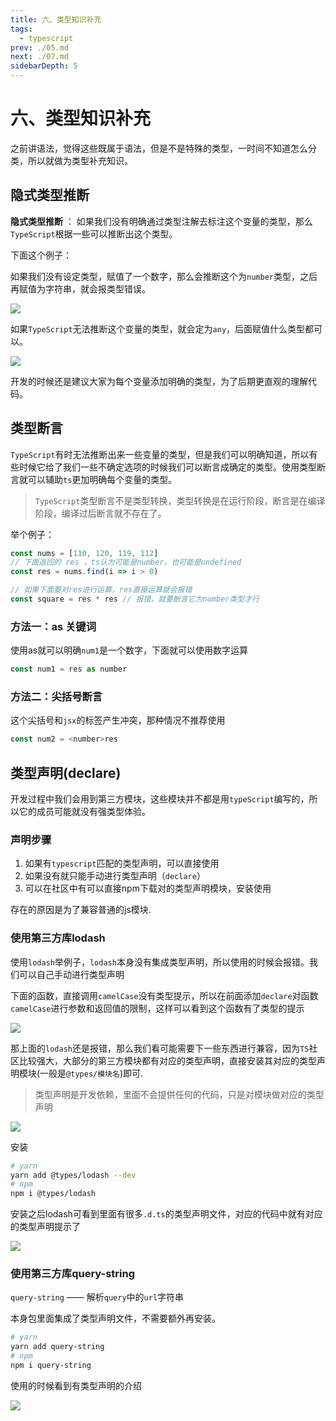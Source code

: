 ```yaml
---
title: 六、类型知识补充
tags: 
  - typescript
prev: ./05.md
next: ./07.md
sidebarDepth: 5
---
```

# 六、类型知识补充

之前讲语法，觉得这些既属于语法，但是不是特殊的类型，一时间不知道怎么分类，所以就做为类型补充知识。

## 隐式类型推断
**隐式类型推断** ： 如果我们没有明确通过类型注解去标注这个变量的类型，那么`TypeScript`根据一些可以推断出这个类型。

下面这个例子：

如果我们没有设定类型，赋值了一个数字，那么会推断这个为`number`类型，之后再赋值为字符串，就会报类型错误。

![](https://p6-juejin.byteimg.com/tos-cn-i-k3u1fbpfcp/fe5c143162de4bfbac36516149d4ae01~tplv-k3u1fbpfcp-watermark.image)

如果`TypeScript`无法推断这个变量的类型，就会定为`any`，后面赋值什么类型都可以。

![](https://p3-juejin.byteimg.com/tos-cn-i-k3u1fbpfcp/960fffe2c7b54fd0877723ecb5805609~tplv-k3u1fbpfcp-watermark.image)

开发的时候还是建议大家为每个变量添加明确的类型，为了后期更直观的理解代码。

## 类型断言
`TypeScript`有时无法推断出来一些变量的类型，但是我们可以明确知道，所以有些时候它给了我们一些不确定选项的时候我们可以断言成确定的类型。使用类型断言就可以辅助`ts`更加明确每个变量的类型。

> `TypeScript`类型断言不是类型转换，类型转换是在运行阶段，断言是在编译阶段，编译过后断言就不存在了。

举个例子：
```js
const nums = [110, 120, 119, 112]
// 下面返回的 res ，ts认为可能是number，也可能是undefined
const res = nums.find(i => i > 0)

// 如果下面要对res进行运算，res直接运算就会报错
const square = res * res // 报错，就要断言它为number类型才行
```
### 方法一：as 关键词
使用as就可以明确`num1`是一个数字，下面就可以使用数字运算

```js
const num1 = res as number
```

### 方法二：尖括号断言
这个尖括号和`jsx`的标签产生冲突，那种情况不推荐使用
```js
const num2 = <number>res
```

## 类型声明(declare)
开发过程中我们会用到第三方模块，这些模块并不都是用`typeScript`编写的，所以它的成员可能就没有强类型体验。

### 声明步骤
1. 如果有`typescript`匹配的类型声明，可以直接使用
2. 如果没有就只能手动进行类型声明（`declare`）
3. 可以在社区中有可以直接npm下载对的类型声明模块，安装使用

存在的原因是为了兼容普通的js模块.
### 使用第三方库lodash
使用`lodash`举例子，`lodash`本身没有集成类型声明，所以使用的时候会报错。我们可以自己手动进行类型声明

下面的函数，直接调用`camelCase`没有类型提示，所以在前面添加`declare`对函数`camelCase`进行参数和返回值的限制，这样可以看到这个函数有了类型的提示

![](https://p3-juejin.byteimg.com/tos-cn-i-k3u1fbpfcp/465b74dabdf54defa1291b1f3ceff12b~tplv-k3u1fbpfcp-watermark.image)

那上面的`lodash`还是报错，那么我们看可能需要下一些东西进行兼容，因为`TS`社区比较强大，大部分的第三方模块都有对应的类型声明，直接安装其对应的类型声明模块(一般是`@types/模块名`)即可.

> 类型声明是开发依赖，里面不会提供任何的代码，只是对模块做对应的类型声明

![](https://p6-juejin.byteimg.com/tos-cn-i-k3u1fbpfcp/1216cb06c77b4ad2acb889e978afdff7~tplv-k3u1fbpfcp-watermark.image)

安装
```bash
# yarn
yarn add @types/lodash --dev
# npm
npm i @types/lodash 
```
安装之后lodash可看到里面有很多`.d.ts`的类型声明文件，对应的代码中就有对应的类型声明提示了

![](https://p6-juejin.byteimg.com/tos-cn-i-k3u1fbpfcp/b3d27720d6ee45368b3089f9c5fafc5e~tplv-k3u1fbpfcp-watermark.image)

### 使用第三方库query-string
`query-string` —— 解析`query`中的`url`字符串

本身包里面集成了类型声明文件，不需要额外再安装。

```bash
# yarn
yarn add query-string
# npm
npm i query-string
```


使用的时候看到有类型声明的介绍

![](https://p1-juejin.byteimg.com/tos-cn-i-k3u1fbpfcp/98009403efa14d79850b5d5fc9a3174e~tplv-k3u1fbpfcp-watermark.image)

<Vssue :options="{ locale: 'zh' }"/>